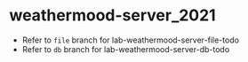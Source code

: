 # weathermood-server_2021

- Refer to `file` branch for lab-weathermood-server-file-todo
- Refer to `db` branch for lab-weathermood-server-db-todo
